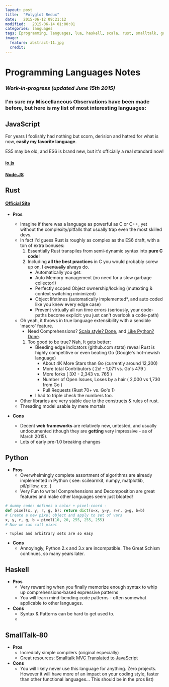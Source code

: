 ```yaml
---
layout: post
title:  "Polyglot Redux"
date:   2015-06-12 09:21:12
modified:   2015-06-14 01:00:01
categories: languages
tags: [programming, languages, lua, haskell, scala, rust, smalltalk, go, javascript, python]
image:
  feature: abstract-11.jpg
  credit:
---
```


# Programming Languages Notes

### _Work-in-progress (updated June 15th 2015)_

### I'm sure my Miscellaneous Observations have been made before, but here is my list of most interesting languages:


## JavaScript

For years I foolishly had nothing but scorn, derision and hatred for what is now, **easily my favorite language**.

ES5 may be old, and ES6 is brand new, but it's officially a real standard now!



#### [io.js](http://iojs.org/)
#### [Node.JS](http://nodejs.org/)



## Rust

#### [Official Site](http://www.rust-lang.org/)

* __Pros__
	- Imagine if there was a language as powerful as C or C++, yet without the complexity/pitfalls that usually trap even the most skilled devs.
	- In fact I'd guess Rust is roughly as complex as the ES6 draft, with a ton of extra bonuses:
		1. Essentially Rust transpiles from semi-dynamic syntax into __pure C code__!
		1. Including **__all the best practices__** in C you would probably screw up on, I ~~eventually~~ always do.
			* Automatically you get:
			* Auto Memory management (no need for a slow garbage collector!)
			* Perfectly scoped Object ownership/locking (mutexting & context switching minimized)
			* Object lifetimes (automatically implemented*, and auto coded like you knew every edge case)
			* Prevent virtually all run time errors (seriously, your code-paths become explicit: you just can't overlook a code-path)
	- Oh yeah, it throws in true language extensibility with a sensible 'macro' feature.
		- Need Comprehensions? [Scala style? Done](https://gist.github.com/hanny24/5749688), and [Like Python? Done](https://gist.github.com/JeffBelgum/5e762761cd63c796e803).
		1. Too good to be true? Nah, It gets better:
			* Bleeding edge indicators (github.com stats) reveal Rust is highly competitive or even beating Go (Google's hot-newish language)
				- About 4K More Stars than Go (currently around 12,200)
				- More total Contributors ( 2x! - 1,071 vs. Go's 479 )
				- More forks ( 3X! - 2,343 vs. 765 )
				- Number of Open Issues, Loses by a hair ( 2,000 vs 1,730 from Go )
				- Pull Requests (Rust 70+ vs. Go's 1)
			* I had to triple check the numbers too.
	- Other libraries are very stable due to the constructs & rules of rust.
	- Threading model usable by mere mortals

* __Cons__
	- Decent **web frameworks** are relatively new, untested, and usually undocumented (though they are __getting__ very impressive - as of March 2015).
	- Lots of early pre-1.0 breaking changes



## Python

* __Pros__
	- Overwhelmingly complete assortment of algorithms are already implemented in Python ( see: scilearnkit, numpy, matplotlib, pil/pillow, etc. )
	- Very Fun to write! Comprehensions and Decomposition are great features and make other languages seem just bloated!

~~~python
# dummy code: defines a color + pixel-coord -
def pixel(x, y, r, g, b): return dict(x=x, y=y, r=r, g=g, b=b)
# Create a new pixel object and apply to set of vars
x, y, r, g, b = pixel(10, 20, 255, 255, 255)
# Now we can call pixel
~~~

	- Tuples and arbitrary sets are so easy

* __Cons__
	- Annoyingly, Python 2.x and 3.x are incompatible. The Great Schism continues, so many years later.



## Haskell

* __Pros__
	- Very rewarding when you finally memorize enough syntax to whip up comprehensions-based expressive patterns
	- You will learn mind-bending code patterns - often somewhat applicable to other languages.
* __Cons__
	- Syntax & Patterns can be hard to get used to.
	-



## SmallTalk-80

* __Pros__
	- Incredibly simple compilers (original especially)
	- Great resources: [Smalltalk MVC Translated to JavaScript](http://peter.michaux.ca/articles/smalltalk-mvc-translated-to-javascript)
* __Cons__
	- You will likely never use this language for anything. Zero projects. However it will have more of an impact on your coding style, faster than other functional languages... This should be in the pros list)


